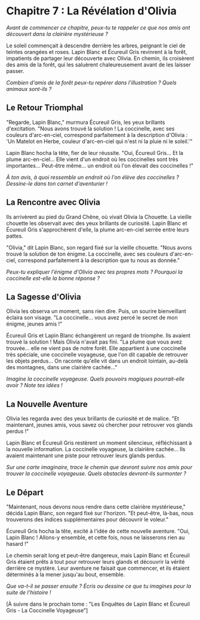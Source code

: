 # Chapitre 7 : La Révélation d'Olivia

*Avant de commencer ce chapitre, peux-tu te rappeler ce que nos amis ont découvert dans la clairière mystérieuse ?*

Le soleil commençait à descendre derrière les arbres, peignant le ciel de teintes orangées et roses. Lapin Blanc et Écureuil Gris revinrent à la forêt, impatients de partager leur découverte avec Olivia. En chemin, ils croisèrent des amis de la forêt, qui les saluèrent chaleureusement avant de les laisser passer.

*Combien d'amis de la forêt peux-tu repérer dans l'illustration ? Quels animaux sont-ils ?*

## Le Retour Triomphal

"Regarde, Lapin Blanc," murmura Écureuil Gris, les yeux brillants d'excitation. "Nous avons trouvé la solution ! La coccinelle, avec ses couleurs d'arc-en-ciel, correspond parfaitement à la description d'Olivia : 'Un Matelot en Herbe, couleur d'arc-en-ciel qui n'est ni la pluie ni le soleil.'"

Lapin Blanc hocha la tête, fier de leur réussite. "Oui, Écureuil Gris... Et la plume arc-en-ciel... Elle vient d'un endroit où les coccinelles sont très importantes... Peut-être même... un endroit où l'on élevait des coccinelles !"

*À ton avis, à quoi ressemble un endroit où l'on élève des coccinelles ? Dessine-le dans ton carnet d'aventurier !*

## La Rencontre avec Olivia

Ils arrivèrent au pied du Grand Chêne, où vivait Olivia la Chouette. La vieille chouette les observait avec des yeux brillants de curiosité. Lapin Blanc et Écureuil Gris s'approchèrent d'elle, la plume arc-en-ciel serrée entre leurs pattes.

"Olivia," dit Lapin Blanc, son regard fixé sur la vieille chouette. "Nous avons trouvé la solution de ton énigme. La coccinelle, avec ses couleurs d'arc-en-ciel, correspond parfaitement à la description que tu nous as donnée."

*Peux-tu expliquer l'énigme d'Olivia avec tes propres mots ? Pourquoi la coccinelle est-elle la bonne réponse ?*

## La Sagesse d'Olivia

Olivia les observa un moment, sans rien dire. Puis, un sourire bienveillant éclaira son visage. "La coccinelle... vous avez percé le secret de mon énigme, jeunes amis !"

Écureuil Gris et Lapin Blanc échangèrent un regard de triomphe. Ils avaient trouvé la solution ! Mais Olivia n'avait pas fini. "La plume que vous avez trouvée... elle ne vient pas de notre forêt. Elle appartient à une coccinelle très spéciale, une coccinelle voyageuse, que l'on dit capable de retrouver les objets perdus... On raconte qu'elle vit dans un endroit lointain, au-delà des montagnes, dans une clairière cachée..."

*Imagine la coccinelle voyageuse. Quels pouvoirs magiques pourrait-elle avoir ? Note tes idées !*

## La Nouvelle Aventure

Olivia les regarda avec des yeux brillants de curiosité et de malice. "Et maintenant, jeunes amis, vous savez où chercher pour retrouver vos glands perdus !"

Lapin Blanc et Écureuil Gris restèrent un moment silencieux, réfléchissant à la nouvelle information. La coccinelle voyageuse, la clairière cachée... Ils avaient maintenant une piste pour retrouver leurs glands perdus.

*Sur une carte imaginaire, trace le chemin que devront suivre nos amis pour trouver la coccinelle voyageuse. Quels obstacles devront-ils surmonter ?*

## Le Départ

"Maintenant, nous devons nous rendre dans cette clairière mystérieuse," décida Lapin Blanc, son regard fixé sur l'horizon. "Et peut-être, là-bas, nous trouverons des indices supplémentaires pour découvrir le voleur."

Écureuil Gris hocha la tête, excité à l'idée de cette nouvelle aventure. "Oui, Lapin Blanc ! Allons-y ensemble, et cette fois, nous ne laisserons rien au hasard !"

Le chemin serait long et peut-être dangereux, mais Lapin Blanc et Écureuil Gris étaient prêts à tout pour retrouver leurs glands et découvrir la vérité derrière ce mystère. Leur aventure ne faisait que commencer, et ils étaient déterminés à la mener jusqu'au bout, ensemble.

*Que va-t-il se passer ensuite ? Écris ou dessine ce que tu imagines pour la suite de l'histoire !*

[À suivre dans le prochain tome : "Les Enquêtes de Lapin Blanc et Écureuil Gris - La Coccinelle Voyageuse"]
